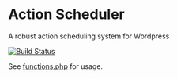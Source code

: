 Action Scheduler
===========

A robust action scheduling system for Wordpress

[![Build Status](https://travis-ci.org/flightless/delayed-job.png?branch=master)](https://travis-ci.org/flightless/delayed-job)

See [functions.php](functions.php) for usage.
